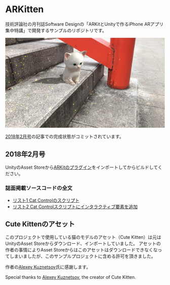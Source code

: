 # ARKitten
技術評論社の月刊誌Software Designの「ARKitとUnityで作るiPhone ARアプリ集中特講」で開発するサンプルのリポジトリです。

![ARKitten](ARKitten.jpg)

[2018年2月号](http://gihyo.jp/magazine/SD/archive/2018/201802)の記事での完成状態がコミットされています。

## 2018年2月号
UnityのAsset Storeから[ARKitのプラグイン](http://u3d.as/RTd)をインポートしてからビルドしてください。

### 誌面掲載ソースコードの全文

- [リスト1 Cat Controlのスクリプト](https://gist.github.com/ktaka/476875c22e63c4d6339b9f7451476eb6)
- [リスト2 Cat Controlスクリプトにインタラクティブ要素を追加](https://github.com/ktaka/ARKitten/blob/part_2/Assets/CatControl.cs)

## Cute Kittenのアセット
このプロジェクトで使用している猫のモデルのアセット（Cute Kitten）は元はUnityのAsset Storeからダウンロード、インポートしていました。
アセットの作者の事情によりAsset Storeからはこのアセットはダウンロードできなくなってしまいましたが、このサンプルプロジェクトに含める許可を頂きました。

作者の[Alexey Kuznetsov](http://leshiy3d.com/)氏に感謝します。

Special thanks to [Alexey Kuznetsov](http://leshiy3d.com/), the creator of Cute Kitten.
